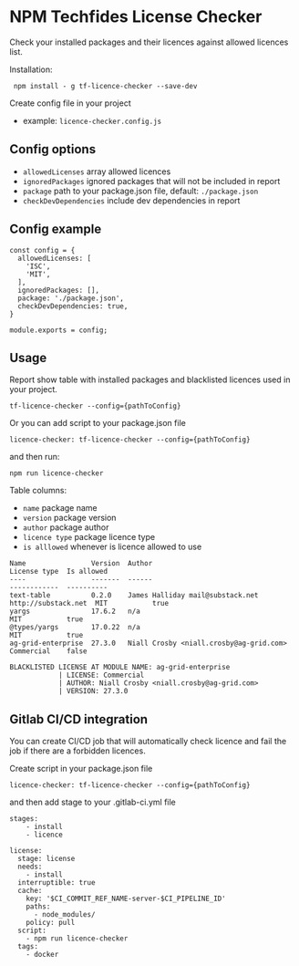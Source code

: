 NPM Techfides License Checker
===================

Check your installed packages and their licences against allowed licences list.

Installation:
```
 npm install - g tf-licence-checker --save-dev
```

Create config file in your project
  * example: `licence-checker.config.js`

Config options
--------------
* `allowedLicenses` array allowed licences 
* `ignoredPackages` ignored packages that will not be included in report
* `package` path to your package.json file, default: `./package.json`
* `checkDevDependencies` include dev dependencies in report

Config example
--------------
```
const config = {
  allowedLicenses: [
    'ISC',
    'MIT',
  ],
  ignoredPackages: [],
  package: './package.json',
  checkDevDependencies: true,
}

module.exports = config;
```

Usage
-----

Report show table with installed packages and blacklisted licences used in your project.
```
tf-licence-checker --config={pathToConfig}
```
Or you can add script to your package.json file
```
licence-checker: tf-licence-checker --config={pathToConfig}
```

and then run:
```
npm run licence-checker
```

Table columns:
* `name` package name
* `version` package version
* `author` package author
* `licence type` package licence type
* `is alllowed` whenever is licence allowed to use

```
Name                Version  Author                                                License type  Is allowed
----                -------  ------                                                ------------  ----------
text-table          0.2.0    James Halliday mail@substack.net http://substack.net  MIT           true
yargs               17.6.2   n/a                                                   MIT           true
@types/yargs        17.0.22  n/a                                                   MIT           true
ag-grid-enterprise  27.3.0   Niall Crosby <niall.crosby@ag-grid.com>               Commercial    false    

BLACKLISTED LICENSE AT MODULE NAME: ag-grid-enterprise
            | LICENSE: Commercial
            | AUTHOR: Niall Crosby <niall.crosby@ag-grid.com>
            | VERSION: 27.3.0
```

Gitlab CI/CD integration
------------------------
You can create CI/CD job that will automatically check licence and fail the job if there are a forbidden licences.

Create script in your package.json file

```
licence-checker: tf-licence-checker --config={pathToConfig}
```
and then add stage to your .gitlab-ci.yml file
```
stages:
    - install
    - licence

license:
  stage: license
  needs:
    - install
  interruptible: true
  cache:
    key: '$CI_COMMIT_REF_NAME-server-$CI_PIPELINE_ID'
    paths:
      - node_modules/
    policy: pull
  script:
    - npm run licence-checker
  tags:
    - docker 
```
